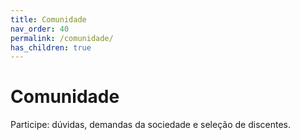 ```yaml
---
title: Comunidade
nav_order: 40
permalink: /comunidade/
has_children: true
---
```


# Comunidade
Participe: dúvidas, demandas da sociedade e seleção de discentes.
